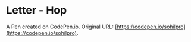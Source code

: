 # Letter - Hop

A Pen created on CodePen.io. Original URL: [https://codepen.io/sohilpro](https://codepen.io/sohilpro).

